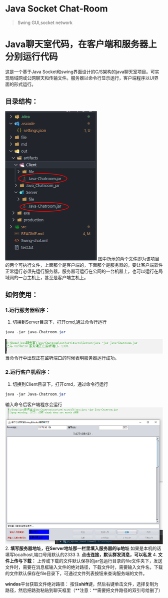 <!--
 * @Author: gong hao jing 
 * @Date: 2021-03-16 15:31:57
 * @LastEditTime: 2021-08-28 08:34:57
 * @LastEditors: Please set LastEditors
 * @Description: In User Settings Edit
 * @FilePath: \Java-Chatroom\README.md
-->
# Java Socket Chat-Room

> Swing GUI,socket network 
# Java聊天室代码，在客户端和服务器上分别运行代码
这是一个基于Java Socket和swing界面设计的C/S架构的java聊天室项目。可实现局域网或公网聊天和传输文件。服务器以命令行显示运行，客户端程序以UI界面的形式运行。
## 目录结构：

![目录结构](/md/目录.png)
图中所示的两个文件即为该项目的两个可执行文件，上面那个是客户端的，下面那个是服务器的，要让客户端软件正常运行必须先运行服务器，服务器可运行在公网的一台机器上，也可以运行在局域网的一台主机上，甚至是客户端主机上。

## 如何使用：
### 1.运行服务器程序：
1. 切换到Server目录下，打开cmd,通过命令行运行
```java
java -jar java-Chatroom.jar
```
![运行](md/服务端运行.png)
当命令行中出现正在监听端口的时候表明服务器运行成功。

### 2.运行客户机程序：
1. 切换到Client目录下，打开cmd，通过命令行运行
```java
java -jar Java-Chatroom.jar
```
输入命令后客户端程序会运行
![运行](md/运行.png)
2. **填写服务器地址，在Server地址那一栏里填入服务器的ip地址**
   如果是本机的话填写localhost,端口号用默认的2333
3. **点击连接，默认群发消息，可以私发**
4. **文件上传与下载：**
    上传或下载的文件默认保存的jar包运行目录的file文件夹下，发送文件时，需要在消息框输入文件的绝对路径，下载文件时，需要输入文件名，下载的文件默认保存在file目录下，可通过文件列表按钮来查询服务端的文件。

**windos**平台获取文件绝对路径：
按住**shift**键，然后右键单击文件，选择复制为路径，然后把路劲粘贴到聊天框里（**注意：**需要把文件路径的双引号给删了）